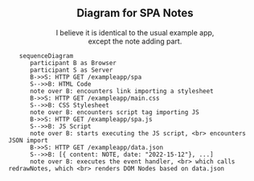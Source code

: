 <h2 style="text-align: center"> Diagram for SPA Notes </h2> 
<p style="text-align: center">I believe it is identical to the usual example app, <br>except the note adding part.</p>

```mermaid
   sequenceDiagram
      participant B as Browser
      participant S as Server
      B->>S: HTTP GET /exampleapp/spa
      S-->>B: HTML Code
      note over B: encounters link importing a stylesheet
      B->>S: HTTP GET /exampleapp/main.css
      S-->>B: CSS Stylesheet
      note over B: encounters script tag importing JS
      B->>S: HTTP GET /exampleapp/spa.js
      S-->>B: JS Script
      note over B: starts executing the JS script, <br> encounters JSON import
      B->>S: HTTP GET /exampleapp/data.json
      S-->>B: [{ content: NOTE, date: "2022-15-12"}, ...]
      note over B: executes the event handler, <br> which calls redrawNotes, which <br> renders DOM Nodes based on data.json
```
